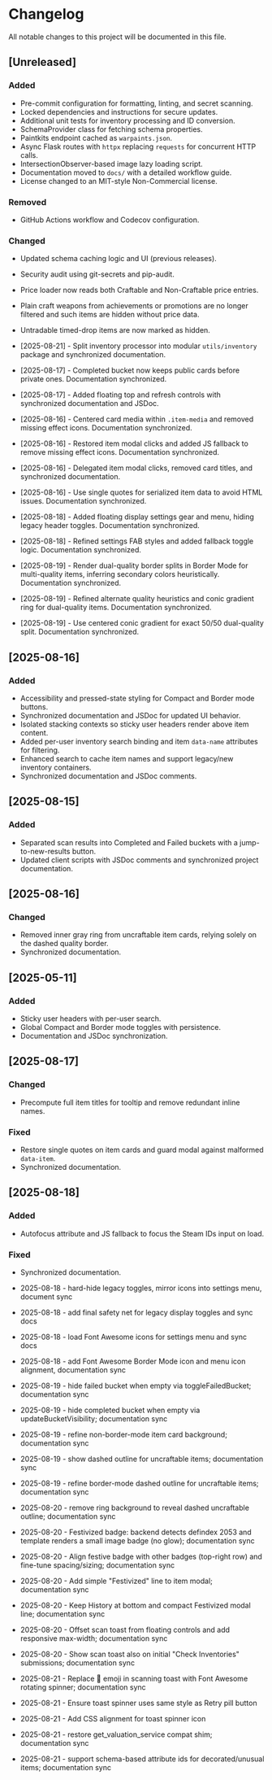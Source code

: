 # Changelog

All notable changes to this project will be documented in this file.

## [Unreleased]

### Added

- Pre-commit configuration for formatting, linting, and secret scanning.
- Locked dependencies and instructions for secure updates.
- Additional unit tests for inventory processing and ID conversion.
- SchemaProvider class for fetching schema properties.
- Paintkits endpoint cached as `warpaints.json`.
- Async Flask routes with `httpx` replacing `requests` for concurrent HTTP calls.
- IntersectionObserver-based image lazy loading script.
- Documentation moved to `docs/` with a detailed workflow guide.
- License changed to an MIT-style Non-Commercial license.

### Removed

- GitHub Actions workflow and Codecov configuration.

### Changed

- Updated schema caching logic and UI (previous releases).
- Security audit using git-secrets and pip-audit.
- Price loader now reads both Craftable and Non-Craftable price entries.
- Plain craft weapons from achievements or promotions are no longer filtered and
  such items are hidden without price data.
- Untradable timed-drop items are now marked as hidden.
- [2025-08-21] - Split inventory processor into modular `utils/inventory` package and synchronized documentation.

- [2025-08-17] - Completed bucket now keeps public cards before private ones. Documentation synchronized.

- [2025-08-17] - Added floating top and refresh controls with synchronized documentation and JSDoc.
- [2025-08-16] - Centered card media within `.item-media` and removed missing effect icons. Documentation synchronized.
- [2025-08-16] - Restored item modal clicks and added JS fallback to remove missing effect icons. Documentation synchronized.
- [2025-08-16] - Delegated item modal clicks, removed card titles, and synchronized documentation.
- [2025-08-16] - Use single quotes for serialized item data to avoid HTML issues. Documentation synchronized.

- [2025-08-18] - Added floating display settings gear and menu, hiding legacy header toggles. Documentation synchronized.
- [2025-08-18] - Refined settings FAB styles and added fallback toggle logic. Documentation synchronized.
- [2025-08-19] - Render dual-quality border splits in Border Mode for multi-quality items, inferring secondary colors heuristically. Documentation synchronized.
- [2025-08-19] - Refined alternate quality heuristics and conic gradient ring for dual-quality items. Documentation synchronized.
- [2025-08-19] - Use centered conic gradient for exact 50/50 dual-quality split. Documentation synchronized.

## [2025-08-16]

### Added

- Accessibility and pressed-state styling for Compact and Border mode buttons.
- Synchronized documentation and JSDoc for updated UI behavior.
- Isolated stacking contexts so sticky user headers render above item content.
- Added per-user inventory search binding and item `data-name` attributes for filtering.
- Enhanced search to cache item names and support legacy/new inventory containers.
- Synchronized documentation and JSDoc comments.

## [2025-08-15]

### Added

- Separated scan results into Completed and Failed buckets with a jump-to-new-results button.
- Updated client scripts with JSDoc comments and synchronized project documentation.

## [2025-08-16]

### Changed

- Removed inner gray ring from uncraftable item cards, relying solely on the dashed quality border.
- Synchronized documentation.

## [2025-05-11]

### Added

- Sticky user headers with per-user search.
- Global Compact and Border mode toggles with persistence.
- Documentation and JSDoc synchronization.

## [2025-08-17]

### Changed

- Precompute full item titles for tooltip and remove redundant inline names.

### Fixed

- Restore single quotes on item cards and guard modal against malformed `data-item`.
- Synchronized documentation.

## [2025-08-18]

### Added

- Autofocus attribute and JS fallback to focus the Steam IDs input on load.

### Fixed

- Synchronized documentation.
- 2025-08-18 - hard-hide legacy toggles, mirror icons into settings menu, document sync
- 2025-08-18 - add final safety net for legacy display toggles and sync docs

- 2025-08-18 - load Font Awesome icons for settings menu and sync docs

- 2025-08-18 - add Font Awesome Border Mode icon and menu icon alignment, documentation sync

- 2025-08-19 - hide failed bucket when empty via toggleFailedBucket; documentation sync
- 2025-08-19 - hide completed bucket when empty via updateBucketVisibility; documentation sync
- 2025-08-19 - refine non-border-mode item card background; documentation sync
- 2025-08-19 - show dashed outline for uncraftable items; documentation sync
- 2025-08-19 - refine border-mode dashed outline for uncraftable items; documentation sync
- 2025-08-20 - remove ring background to reveal dashed uncraftable outline; documentation sync
- 2025-08-20 - Festivized badge: backend detects defindex 2053 and template renders a small image badge (no glow); documentation sync
- 2025-08-20 - Align festive badge with other badges (top-right row) and fine-tune spacing/sizing; documentation sync
- 2025-08-20 - Add simple "Festivized" line to item modal; documentation sync
- 2025-08-20 - Keep History at bottom and compact Festivized modal line; documentation sync
- 2025-08-20 - Offset scan toast from floating controls and add responsive max-width; documentation sync
- 2025-08-20 - Show scan toast also on initial "Check Inventories" submissions; documentation sync
- 2025-08-21 - Replace 🔄 emoji in scanning toast with Font Awesome rotating spinner; documentation sync
- 2025-08-21 - Ensure toast spinner uses same style as Retry pill button
- 2025-08-21 - Add CSS alignment for toast spinner icon
- 2025-08-21 - restore get_valuation_service compat shim; documentation sync

- 2025-08-21 - support schema-based attribute ids for decorated/unusual items; documentation sync
